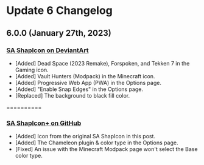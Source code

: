 # Update 6 Changelog

## **6.0.0** (January 27th, 2023)

### [SA ShapIcon on DeviantArt](https://www.deviantart.com/saberakiyama/art/SA-ShapIcon-781074293)
* [Added] Dead Space (2023 Remake), Forspoken, and Tekken 7 in the Gaming icon.
* [Added] Vault Hunters (Modpack) in the Minecraft icon.
* [Added] Progressive Web App (PWA) in the Options page.
* [Added] "Enable Snap Edges" in the Options page.
* [Replaced] The background to black fill color.

==========

### [SA ShapIcon+ on GitHub](https://github.com/SaberAkiyama/SAShapIconPlus/releases/latest)
* [Added] Icon from the original SA ShapIcon in this post.
* [Added] The Chameleon plugin & color type in the Options page.
* [Fixed] An issue with the Minecraft Modpack page won't select the Base color type.
